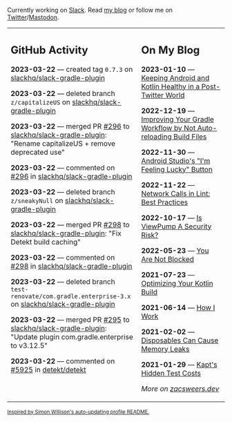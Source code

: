 Currently working on [Slack](https://slack.com/). Read [my blog](https://zacsweers.dev/) or follow me on [Twitter](https://twitter.com/ZacSweers)/[Mastodon](https://hachyderm.io/@ZacSweers).

<table><tr><td valign="top" width="60%">

## GitHub Activity
<!-- githubActivity starts -->
**2023-03-22** — created tag `0.7.3` on [slackhq/slack-gradle-plugin](https://github.com/slackhq/slack-gradle-plugin)

**2023-03-22** — deleted branch `z/capitalizeUS` on [slackhq/slack-gradle-plugin](https://github.com/slackhq/slack-gradle-plugin)

**2023-03-22** — merged PR [#296](https://github.com/slackhq/slack-gradle-plugin/pull/296) to [slackhq/slack-gradle-plugin](https://github.com/slackhq/slack-gradle-plugin): "Rename capitalizeUS + remove deprecated use"

**2023-03-22** — commented on [#296](https://github.com/slackhq/slack-gradle-plugin/pull/296#issuecomment-1480013192) in [slackhq/slack-gradle-plugin](https://github.com/slackhq/slack-gradle-plugin)

**2023-03-22** — deleted branch `z/sneakyNull` on [slackhq/slack-gradle-plugin](https://github.com/slackhq/slack-gradle-plugin)

**2023-03-22** — merged PR [#298](https://github.com/slackhq/slack-gradle-plugin/pull/298) to [slackhq/slack-gradle-plugin](https://github.com/slackhq/slack-gradle-plugin): "Fix Detekt build caching"

**2023-03-22** — commented on [#298](https://github.com/slackhq/slack-gradle-plugin/pull/298#issuecomment-1480013000) in [slackhq/slack-gradle-plugin](https://github.com/slackhq/slack-gradle-plugin)

**2023-03-22** — deleted branch `test-renovate/com.gradle.enterprise-3.x` on [slackhq/slack-gradle-plugin](https://github.com/slackhq/slack-gradle-plugin)

**2023-03-22** — merged PR [#295](https://github.com/slackhq/slack-gradle-plugin/pull/295) to [slackhq/slack-gradle-plugin](https://github.com/slackhq/slack-gradle-plugin): "Update plugin com.gradle.enterprise to v3.12.5"

**2023-03-22** — commented on [#5925](https://github.com/detekt/detekt/issues/5925#issuecomment-1479539087) in [detekt/detekt](https://github.com/detekt/detekt)
<!-- githubActivity ends -->
</td><td valign="top" width="40%">

## On My Blog
<!-- blog starts -->
**2023-01-10** — [Keeping Android and Kotlin Healthy in a Post-Twitter World](https://www.zacsweers.dev/keeping-android-healthy/)

**2022-12-19** — [Improving Your Gradle Workflow by Not Auto-reloading Build Files](https://www.zacsweers.dev/improving-your-workflow-by-not-auto-reloading-build-files/)

**2022-11-30** — [Android Studio's "I'm Feeling Lucky" Button](https://www.zacsweers.dev/android-studios-im-feeling-lucky-button/)

**2022-11-22** — [Network Calls in Lint: Best Practices](https://www.zacsweers.dev/network-calls-in-lint-best-practices/)

**2022-10-17** — [Is ViewPump A Security Risk?](https://www.zacsweers.dev/is-viewpump-a-security-risk/)

**2022-05-23** — [You Are Not Blocked](https://www.zacsweers.dev/you-are-not-blocked/)

**2021-07-23** — [Optimizing Your Kotlin Build](https://www.zacsweers.dev/optimizing-your-kotlin-build/)

**2021-06-14** — [How I Work](https://www.zacsweers.dev/how-i-work/)

**2021-02-02** — [Disposables Can Cause Memory Leaks](https://www.zacsweers.dev/disposables-can-cause-memory-leaks/)

**2021-01-29** — [Kapt's Hidden Test Costs](https://www.zacsweers.dev/kapts-hidden-test-costs/)
<!-- blog ends -->
_More on [zacsweers.dev](https://zacsweers.dev/)_
</td></tr></table>

<sub><a href="https://simonwillison.net/2020/Jul/10/self-updating-profile-readme/">Inspired by Simon Willison's auto-updating profile README.</a></sub>